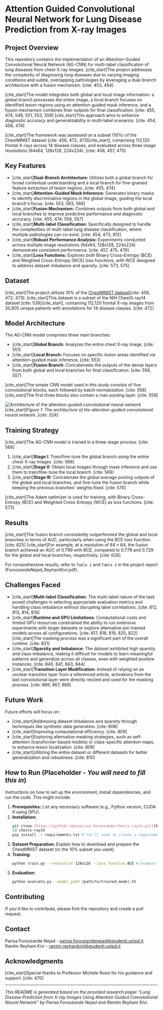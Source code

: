 
# Attention Guided Convolutional Neural Network for Lung Disease Prediction from X-ray Images

## Project Overview

This repository contains the implementation of an Attention-Guided Convolutional Neural Network (AG-CNN) for multi-label classification of lung diseases from chest X-ray images. [cite_start]The project addresses the complexity of diagnosing lung diseases due to varying imaging conditions and subtle, overlapping pathologies by leveraging a dual-branch architecture with a fusion mechanism. [cite: 453, 454]

[cite_start]The model integrates both global and local image information: a global branch processes the entire image, a local branch focuses on identified lesion regions using an attention-guided mask inference, and a fusion mechanism combines their outputs for final classification. [cite: 455, 474, 549, 551, 553, 556] [cite_start]This approach aims to enhance diagnostic accuracy and generalizability in multi-label scenarios. [cite: 454, 458, 474]

[cite_start]The framework was assessed on a subset (10%) of the ChestMNIST dataset [cite: 456, 472, 473][cite_start], comprising 112,120 frontal X-rays across 14 disease classes, and evaluated across three image resolutions (64x64, 128x128, 224x224). [cite: 456, 457, 475]

## Key Features

* [cite_start]**Dual-Branch Architecture:** Utilizes both a global branch for broad contextual understanding and a local branch for fine-grained feature extraction of lesion regions. [cite: 455, 474]
* [cite_start]**Attention-Guided Mask Inference:** Generates binary masks to identify discriminative regions in the global image, guiding the local branch's focus. [cite: 553, 563, 566]
* [cite_start]**Fusion Mechanism:** Combines outputs from both global and local branches to improve predictive performance and diagnostic accuracy. [cite: 455, 474, 556, 557]
* [cite_start]**Multi-label Classification:** Specifically designed to handle the complexities of multi-label lung disease classification, where multiple pathologies can co-exist. [cite: 454, 473, 812]
* [cite_start]**Robust Performance Analysis:** Experiments conducted across multiple image resolutions (64x64, 128x128, 224x224) demonstrate consistent performance. [cite: 457, 475, 479]
* [cite_start]**Loss Functions:** Explores both Binary Cross-Entropy (BCE) and Weighted Cross-Entropy (WCE) loss functions, with WCE designed to address dataset imbalance and sparsity. [cite: 573, 575]

## Dataset

[cite_start]The project utilizes 10% of the [ChestMNIST dataset](https://zenodo.org/records/10519652)[cite: 456, 472, 473]. [cite_start]This dataset is a subset of the NIH ChestX-ray14 dataset [cite: 538][cite_start], containing 112,120 frontal X-ray images from 30,805 unique patients with annotations for 14 disease classes. [cite: 472]

## Model Architecture

The AG-CNN model comprises three main branches:
* [cite_start]**Global Branch:** Analyzes the entire chest X-ray image. [cite: 551]
* [cite_start]**Local Branch:** Focuses on specific lesion areas identified via attention-guided mask inference. [cite: 553]
* [cite_start]**Fusion Branch:** Concatenates the outputs of the dense layers from both global and local branches for final classification. [cite: 556, 557]

[cite_start]The simple CNN model used in this study consists of five convolutional blocks, each followed by batch normalization. [cite: 558] [cite_start]The first three blocks also contain a max-pooling layer. [cite: 559]

![Architecture of the attention-guided convolutional neural network](https://github.com/parisa-foroozande/chestx-ray14/blob/main/path/to/your/architecture_diagram.png)
[cite_start]*Figure 1: The architecture of the attention-guided convolutional neural network. [cite: 524]*

## Training Strategy

[cite_start]The AG-CNN model is trained in a three-stage process: [cite: 568]
1.  [cite_start]**Stage I:** Train/fine-tune the global branch using the entire chest X-ray images. [cite: 568]
2.  [cite_start]**Stage II:** Obtain local images through mask inference and use them to train/fine-tune the local branch. [cite: 569]
3.  [cite_start]**Stage III:** Concatenate the global average pooling outputs of the global and local branches, and fine-tune the fusion branch while keeping the previous branches' weights fixed. [cite: 570]

[cite_start]The Adam optimizer is used for training, with Binary Cross-Entropy (BCE) and Weighted Cross-Entropy (WCE) as loss functions. [cite: 573]

## Results

[cite_start]The fusion branch consistently outperformed the global and local branches in terms of AUC, particularly when using the BCE loss function. [cite: 625] [cite_start]For example, at a resolution of $64\times64$, the fusion branch achieved an AUC of 0.799 with BCE, compared to 0.779 and 0.729 for the global and local branches, respectively. [cite: 626]

For comprehensive results, refer to `Table 1` and `Table 2` in the project report (ForoozandeNejad_ReyhaniKivi.pdf).

## Challenges Faced

* [cite_start]**Multi-label Classification:** The multi-label nature of the task posed challenges in selecting appropriate evaluation metrics and handling class imbalance without disrupting label correlations. [cite: 812, 813, 814, 816]
* [cite_start]**Runtime and GPU Limitations:** Computational costs and limited GPU resources constrained the ability to run extensive experiments with larger datasets or explore alternative pre-trained models across all configurations. [cite: 817, 818, 819, 820, 822] [cite_start]The masking process was a significant part of the overall runtime. [cite: 821]
* [cite_start]**Sparsity and Imbalance:** The dataset exhibited high sparsity and class imbalance, making it difficult for models to learn meaningful patterns and generalize across all classes, even with weighted positive instances. [cite: 840, 841, 843, 844]
* [cite_start]**Transition Layer Modification:** Instead of relying on an unclear transition layer from a referenced article, activations from the last convolutional layer were directly resized and used for the masking process. [cite: 866, 867, 868]

## Future Work

Future efforts will focus on:
* [cite_start]Addressing dataset imbalance and sparsity through techniques like synthetic data generation. [cite: 808]
* [cite_start]Improving computational efficiency. [cite: 809]
* [cite_start]Exploring alternative masking strategies, such as self-attention (transformer-based models) or class-specific attention maps, to enhance lesion localization. [cite: 809]
* [cite_start]Utilizing the entire dataset or different datasets for better generalization and robustness. [cite: 810]

## How to Run (Placeholder - *You will need to fill this in*)

Instructions on how to set up the environment, install dependencies, and run the code. This might include:

1.  **Prerequisites:** List any necessary software (e.g., Python version, CUDA if using GPU).
2.  **Installation:**
    ```bash
    git clone [https://github.com/parisa-foroozande/chestx-ray14.git](https://github.com/parisa-foroozande/chestx-ray14.git)
    cd chestx-ray14
    pip install -r requirements.txt # You'll need to create a requirements.txt
    ```
3.  **Dataset Preparation:** Explain how to download and prepare the ChestMNIST dataset (or the 10% subset you used).
4.  **Training:**
    ```bash
    python train.py --resolution 128x128 --loss_function BCE # Example command
    ```
5.  **Evaluation:**
    ```bash
    python evaluate.py --model_path /path/to/trained_model.h5
    ```

## Contributing

If you'd like to contribute, please fork the repository and create a pull request.

## Contact

Parisa Foroozande Nejad - parisa.foroozandenejad@studenti.unipd.it
Ramtin Reyhani Kivi - ramtin.reyhanikivi@studenti.unipd.it

## Acknowledgments

[cite_start]Special thanks to Professor Michele Rossi for his guidance and support. [cite: 470]

---
*This README is generated based on the provided research paper "Lung Disease Prediction from X-ray Images Using Attention Guided Convolutional Neural Network" by Parisa Foroozande Nejad and Ramtin Reyhani Kivi.*
